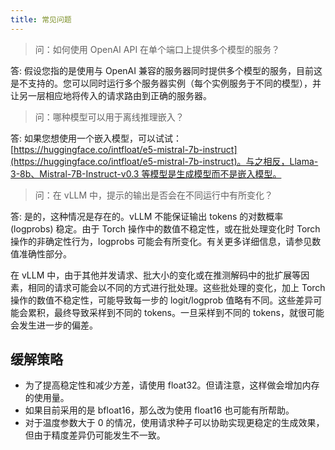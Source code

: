 ```yaml
---
title: 常见问题
---
```



>问：如何使用 OpenAI API 在单个端口上提供多个模型的服务？ 

答: 假设您指的是使用与 OpenAI 兼容的服务器同时提供多个模型的服务，目前这是不支持的。您可以同时运行多个服务器实例（每个实例服务于不同的模型），并让另一层相应地将传入的请求路由到正确的服务器。


>问：哪种模型可以用于离线推理嵌入？ 

答: 如果您想使用一个嵌入模型，可以试试：[https://huggingface.co/intfloat/e5-mistral-7b-instruct](https://huggingface.co/intfloat/e5-mistral-7b-instruct)。与之相反，Llama-3-8b、Mistral-7B-Instruct-v0.3 等模型是生成模型而不是嵌入模型。

>问：在 vLLM 中，提示的输出是否会在不同运行中有所变化？ 

答: 是的，这种情况是存在的。vLLM 不能保证输出 tokens 的对数概率 (logprobs) 稳定。由于 Torch 操作中的数值不稳定性，或在批处理变化时 Torch 操作的非确定性行为，logprobs 可能会有所变化。有关更多详细信息，请参见数值准确性部分。


在 vLLM 中，由于其他并发请求、批大小的变化或在推测解码中的批扩展等因素，相同的请求可能会以不同的方式进行批处理。这些批处理的变化，加上 Torch 操作的数值不稳定性，可能导致每一步的 logit/logprob 值略有不同。这些差异可能会累积，最终导致采样到不同的 tokens。一旦采样到不同的 tokens，就很可能会发生进一步的偏差。


## 缓解策略

* 为了提高稳定性和减少方差，请使用 float32。但请注意，这样做会增加内存的使用量。
* 如果目前采用的是 bfloat16，那么改为使用 float16 也可能有所帮助。
* 对于温度参数大于 0 的情况，使用请求种子可以协助实现更稳定的生成效果，但由于精度差异仍可能发生不一致。


